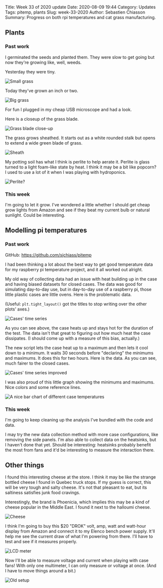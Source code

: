 Title: Week 33 of 2020 update
Date: 2020-08-09 19:44
Category: Updates
Tags: pitemp, plants
Slug: week-33-2020
Author: Sebastien Chiasson
Summary: Progress on both rpi temperatures and cat grass manufacturing.

## Plants

### Past work

I germinated the seeds and planted them. They were slow to get going but now they're growing like, well, weeds.

Yesterday they were tiny.

![Small grass]({static}images/updates/33/20200808_080757.jpg)

Today they've grown an inch or two.

![Big grass]({static}images/updates/33/20200809_175639.jpg)

For fun I plugged in my cheap USB microscope and had a look.

Here is a closeup of the grass blade.

![Grass blade close-up]({static}images/updates/33/vlcsnap-2020-08-09-17h43m40s438.png)

The grass grows sheathed. It starts out as a white rounded stalk but opens to extend a wide green blade of grass.

![Sheath]({static}images/updates/33/vlcsnap-2020-08-09-17h48m31s086.png)

My potting soil has what I think is perlite to help aerate it. Perlite is glass turned to a light foam-like state by heat. I think it may be a bit like popcorn? I used to use a lot of it when I was playing with hydroponics.

![Perlite?]({static}images/updates/33/vlcsnap-2020-08-09-17h50m21s554.png)

### This week

I'm going to let it grow. I've wondered a little whether I should get cheap grow lights from Amazon and see if they beat my current bulb or natural sunlight. Could be interesting.

## Modelling pi temperatures

### Past work

GitHub: <https://github.com/sjchiass/pitemp>

I had been thinking a lot about the best way to get good temperature data for my raspberry pi temperature project, and it all worked out alright.

My old way of collecting data had an issue with heat building up in the case and having biased datasets for closed cases. The data was good for simulating day-to-day use, but in day-to-day use of a raspberry pi, those little plastic cases are little ovens. Here is the problematic data.

(Useful: `plt.tight_layout()` got the titles to stop writing over the other plots' axes.)

![Cases' time series]({static}images/updates/33/timeseries.png)

As you can see above, the case heats up and stays hot for the duration of the test. The data isn't that great to figuring out how much heat the case dissipates. (I should come up with a measure of this bias, actually.)

The new script lets the case heat up to a maximum and then lets it cool down to a minimum. It waits 30 seconds before "declaring" the minimums and maximums. It does this for two hours. Here is the data. As you can see, much fairer to the closed cases.

![Cases' time series improved]({static}images/updates/33/time_series_better.png)

I was also proud of this little graph showing the minimums and maximums. Nice colors and some reference lines.

![A nice bar chart of different case temperatures]({static}images/updates/33/minmax_temps.png)

### This week

I'm going to keep cleaning up the analysis I've bundled with the code and data.

I may try the new data collection method with more case configurations, like removing the side panels. I'm also able to collect data on the heatsinks, but I haven't done that yet. Should be interesting: heatsinks probably benefit the most from fans and it'd be interesting to measure the interaction there.

## Other things

I found this interesting cheese at the store. I think it may be like the strange bottled cheese I found in Quebec truck stops. If my guess is correct, this will be very tough and salty cheese. It's not that pleasant to eat, but its saltiness satisfies junk food cravings.

Interestingly, the brand is Phoenicia, which implies this may be a kind of cheese popular in the Middle East. I found it next to the halloumi cheese.

![Cheese]({static}images/updates/33/20200809_131912.jpg)

I think I'm going to buy this $20 "DROK" volt, amp, watt and watt-hour display from Amazon and connect it to my Elenco bench power supply. It'll help me see the current draw of what I'm powering from there. I'll have to test and see if it measures properly.

![LCD meter]({static}images/updates/33/voltmeter.jpg)

Now I'll be able to measure voltage and current when playing with case fans! With only one multimeter, I can only measure or voltage at once. (And I have to move things around a bit.)

![Old setup]({static}images/updates/33/20200704_192253.jpg)
